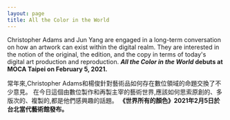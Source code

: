 ```yaml
---
layout: page
title: All the Color in the World
---
```


Christopher Adams and Jun Yang are engaged in a long-term conversation on how an
artwork can exist within the digital realm. They are interested in the notion of
the original, the edition, and the copy in terms of today's digital art
production and reproduction.  ***All the Color in the World* debuts at MOCA
Taipei on February 5, 2021.**

常年來,Christopher Adams和楊俊針對藝術品如何存在數位領域的命題交換了不少意見。
在今日這個由數位製作和再製主宰的藝術世界,應該如何思索原創的、多版次的、複製的,都是他們感興趣的話題。
**《世界所有的顏色》2021年2月5日於台北當代藝術館發布。**
